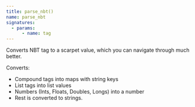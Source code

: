 ```yaml
---
title: parse_nbt()
name: parse_nbt
signatures:
  - params:
      - name: tag
---
```


Converts NBT tag to a scarpet value, which you can navigate through much better.

Converts:

- Compound tags into maps with string keys
- List tags into list values
- Numbers (Ints, Floats, Doubles, Longs) into a number
- Rest is converted to strings.
